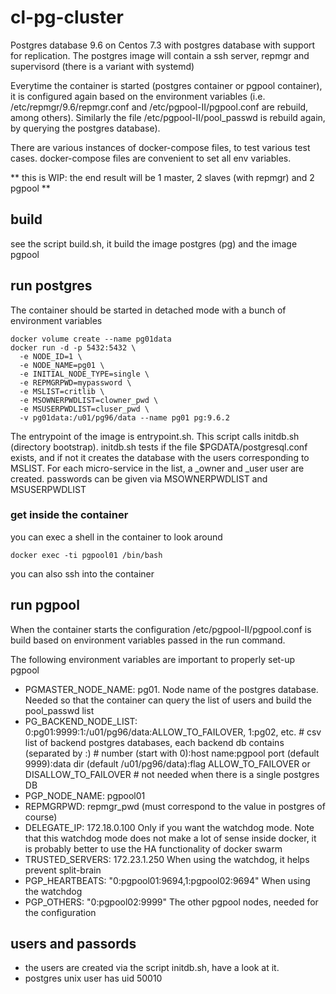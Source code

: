 # cl-pg-cluster
Postgres database 9.6 on Centos 7.3 with postgres database with support for replication. The postgres image will contain a ssh server, repmgr and supervisord (there is a variant with systemd)

Everytime the container is started (postgres container or pgpool container), it is configured again based on the environment variables (i.e. /etc/repmgr/9.6/repmgr.conf and /etc/pgpool-II/pgpool.conf are rebuild, among others). Similarly the file /etc/pgpool-II/pool_passwd is rebuild again, by querying the postgres database).

There are various instances of docker-compose files, to test various test cases. docker-compose files are convenient to set all env variables.

** this is WIP: the end result will be 1 master, 2 slaves (with repmgr) and 2 pgpool **

## build

see the script build.sh, it build the image postgres (pg) and the image pgpool

## run postgres

The container should be started in detached mode with a bunch of environment variables

```
docker volume create --name pg01data
docker run -d -p 5432:5432 \
  -e NODE_ID=1 \
  -e NODE_NAME=pg01 \
  -e INITIAL_NODE_TYPE=single \
  -e REPMGRPWD=mypassword \
  -e MSLIST=critlib \
  -e MSOWNERPWDLIST=clowner_pwd \
  -e MSUSERPWDLIST=cluser_pwd \
  -v pg01data:/u01/pg96/data --name pg01 pg:9.6.2
```

The entrypoint of the image is entrypoint.sh. This script calls initdb.sh (directory bootstrap). initdb.sh tests if the file $PGDATA/postgresql.conf exists, and if not it creates the database with the users corresponding to MSLIST. For each micro-service in the list, a _owner and _user user are created. passwords can be given via MSOWNERPWDLIST and MSUSERPWDLIST

### get inside the container

you can exec a shell in the container to look around

```
docker exec -ti pgpool01 /bin/bash
```
you can also ssh into the container

## run pgpool

When the container starts the configuration /etc/pgpool-II/pgpool.conf is build based on environment variables passed in the run command.

The following environment variables are important to properly set-up pgpool


* PGMASTER_NODE_NAME: pg01. Node name of the postgres database. Needed so that the container can query the list of users and build the pool_passwd list
* PG_BACKEND_NODE_LIST: 0:pg01:9999:1:/u01/pg96/data:ALLOW_TO_FAILOVER, 1:pg02, etc.
                # csv list of backend postgres databases, each backend db contains (separated by :)
                # number (start with 0):host name:pgpool port (default 9999):data dir (default /u01/pg96/data):flag ALLOW_TO_FAILOVER or DISALLOW_TO_FAILOVER
                # not needed when there is a single postgres DB
* PGP_NODE_NAME: pgpool01
* REPMGRPWD: repmgr_pwd (must correspond to the value in postgres of course)
* DELEGATE_IP: 172.18.0.100 Only if you want the watchdog mode. Note that this watchdog mode does not make a lot of sense inside docker, it is probably better to use the HA functionality of docker swarm
* TRUSTED_SERVERS: 172.23.1.250 When using the watchdog, it helps prevent split-brain
* PGP_HEARTBEATS: "0:pgpool01:9694,1:pgpool02:9694" When using the watchdog
* PGP_OTHERS: "0:pgpool02:9999" The other pgpool nodes, needed for the configuration


## users and passords

* the users are created via the script initdb.sh, have a look at it.
* postgres unix user has uid 50010
